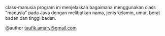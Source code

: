 class-manusia
program ini menjelaskan bagaimana menggunakan class "manusia" pada Java
dengan melibatkan nama, jenis kelamin, umur,  berat badan dan tinggi badan.

@author taufik.amary@gmail.com